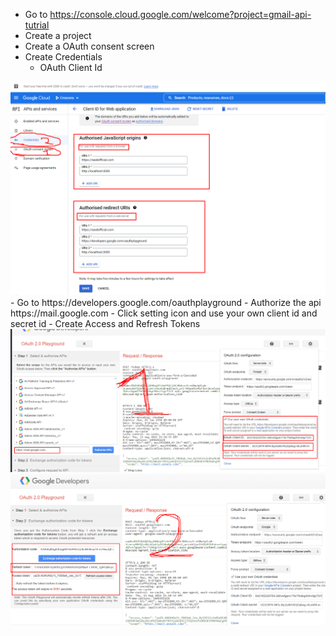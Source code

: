 - Go to https://console.cloud.google.com/welcome?project=gmail-api-tutrial
- Create a project
- Create a OAuth consent screen
- Create Credentials 
  - OAuth Client Id

<img src="https://github.com/raselinfo/node_sendmail/blob/master/Screenshot_0.png?raw=true"/>
- Go to https://developers.google.com/oauthplayground
  - Authorize the api https://mail.google.com
  - Click setting icon and use your own client id and secret id
- Create Access and Refresh Tokens

<img src="https://github.com/raselinfo/node_sendmail/blob/master/Screenshot_1.png?raw=true"/>
<img src="https://github.com/raselinfo/node_sendmail/blob/master/Screenshot_2.png?raw=true"/>
